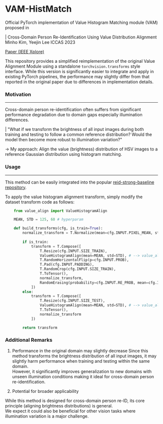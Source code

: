 # VAM-HistMatch
Official PyTorch implementation of Value Histogram Matching module (VAM) proposed in 

| Cross-Domain Person Re-Identification Using Value Distribution Alignment
Minho Kim, Yeejin Lee
ICCAS 2023

[Paper (IEEE Xplore)](https://ieeexplore.ieee.org/document/10316745)

This repository provides a simplified reimplementation of the original Value Alignment Module using a standalone `torchvision.transforms` style interface.
While this version is significantly easier to integrate and apply in existing PyTorch pipelines, the performance may slightly differ from that reported in the original paper due to differences in implementation details.

### Motivation

---

Cross-domain person re-identification often suffers from significant performance degradation due to domain gaps especially illumination differences.

| "What if we transform the brightness of all input images during both training and testing to follow a common reference distribution? Would the model then become more robust to illumination variation?"

-> My approach: Align the value (brightness) distribution of HSV images to a reference Gaussian distribution using histogram matching.

### Usage

---

This method can be easily integrated into the popular [reid-strong-baseline repository](https://github.com/michuanhaohao/reid-strong-baseline).

To apply the value histogram alignment transform, simply modify the dataset transform code as follows:

```python
    from value_align import ValueHistogramAlign

    MEAN, STD = 125, 60 # hyperparam

    def build_transforms(cfg, is_train=True):
        normalize_transform = T.Normalize(mean=cfg.INPUT.PIXEL_MEAN, std=cfg.INPUT.PIXEL_STD)
        
        if is_train:
            transform = T.Compose([
                T.Resize(cfg.INPUT.SIZE_TRAIN),
                ValueHistogramAlign(mean=MEAN, std=STD), # --> value_align
                T.RandomHorizontalFlip(p=cfg.INPUT.PROB),
                T.Pad(cfg.INPUT.PADDING),
                T.RandomCrop(cfg.INPUT.SIZE_TRAIN),
                T.ToTensor(),
                normalize_transform,
                RandomErasing(probability=cfg.INPUT.RE_PROB, mean=cfg.INPUT.PIXEL_MEAN)
            ])
        else:
            transform = T.Compose([
                T.Resize(cfg.INPUT.SIZE_TEST),
                ValueHistogramAlign(mean=MEAN, std=STD), # --> value_align
                T.ToTensor(),
                normalize_transform
            ])

        return transform
```

### Additional Remarks

1. Performance in the original domain may slightly decrease
Since this method transforms the brightness distribution of all input images, it may slightly harm performance when training and testing within the same domain.  
However, it significantly improves generalization to new domains with unseen illumination conditions making it ideal for cross-domain person re-identification.

2. Potential for broader applicability

While this method is designed for cross-domain person re-ID, its core principle (aligning brightness distributions) is general.  
We expect it could also be beneficial for other vision tasks where illumination variation is a major challenge.